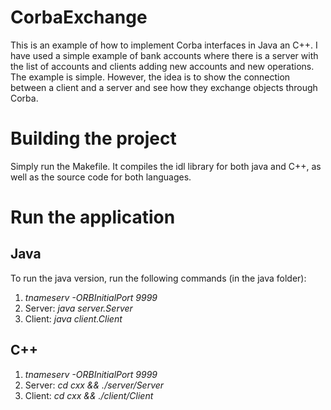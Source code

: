 # CorbaExchange
This is an example of how to implement Corba interfaces in Java an C++.
I have used a simple example of bank accounts where there is a server with the list of accounts and clients adding 
new accounts and new operations.
The example is simple. However, the idea is to show the connection between a client and a server and see how they
exchange objects through Corba.

# Building the project
Simply run the Makefile. It compiles the idl library for both java and C++, as well as the source code for both languages.

# Run the application
## Java
To run the java version, run the following commands (in the java folder):

1. *tnameserv -ORBInitialPort 9999*
2. Server: *java server.Server*
3. Client: *java client.Client*

## C++

1. *tnameserv -ORBInitialPort 9999*
2. Server: *cd cxx && ./server/Server*
3. Client: *cd cxx && ./client/Client*
